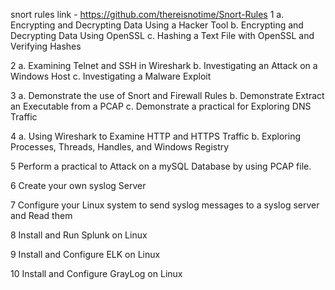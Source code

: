 snort rules link - https://github.com/thereisnotime/Snort-Rules
1 a. Encrypting and Decrypting Data Using a Hacker Tool
b. Encrypting and Decrypting Data Using OpenSSL
c. Hashing a Text File with OpenSSL and Verifying Hashes

2 a. Examining Telnet and SSH in Wireshark
b. Investigating an Attack on a Windows Host
c. Investigating a Malware Exploit

3 a. Demonstrate the use of Snort and Firewall Rules
b. Demonstrate Extract an Executable from a PCAP
c. Demonstrate a practical for Exploring DNS Traffic

4 a. Using Wireshark to Examine HTTP and HTTPS Traffic
b. Exploring Processes, Threads, Handles, and Windows Registry


5 Perform a practical to Attack on a mySQL Database by using PCAP
file.

6 Create your own syslog Server 

7 Configure your Linux system to send syslog messages to a syslog server
and Read them

8 Install and Run Splunk on Linux

9 Install and Configure ELK on Linux 

10 Install and Configure GrayLog on Linux 
